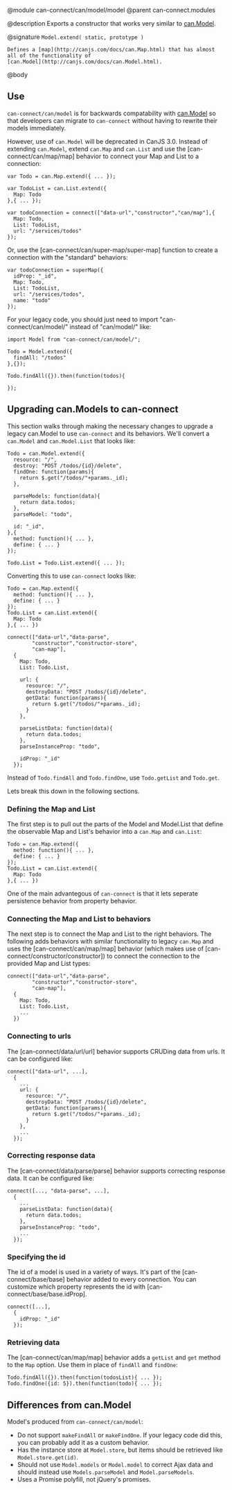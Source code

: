 @module can-connect/can/model/model
@parent can-connect.modules

@description Exports a constructor that works very similar to [can.Model](http://canjs.com/docs/can.Model.html).

@signature `Model.extend( static, prototype )`

	Defines a [map](http://canjs.com/docs/can.Map.html) that has almost all of the functionality of
	[can.Model](http://canjs.com/docs/can.Model.html).

@body

## Use

`can-connect/can/model` is for backwards compatability
with [can.Model](http://canjs.com/docs/can.Model.html) so that developers can migrate
to `can-connect` without having to rewrite their models immediately.

However, use of `can.Model` will be deprecated in CanJS 3.0. Instead of extending `can.Model`,
extend `can.Map` and `can.List` and use the [can-connect/can/map/map] behavior to connect your Map and List to a connection:

```
var Todo = can.Map.extend({ ... });

var TodoList = can.List.extend({
  Map: Todo
},{ ... });

var todoConnection = connect(["data-url","constructor","can/map"],{
  Map: Todo,
  List: TodoList,
  url: "/services/todos"
});
```

Or, use the [can-connect/can/super-map/super-map] function to create a connection with the "standard" behaviors:

```
var todoConnection = superMap({
  idProp: "_id",
  Map: Todo,
  List: TodoList,
  url: "/services/todos",
  name: "todo"
});
```

For your legacy code, you should just need to import "can-connect/can/model/" instead of "can/model/" like:

```
import Model from "can-connect/can/model/";

Todo = Model.extend({
  findAll: "/todos"
},{});

Todo.findAll({}).then(function(todos){

});
```

## Upgrading can.Models to can-connect

This section walks through making the necessary changes to upgrade a legacy can.Model to use `can-connect` and its
behaviors.  We'll convert a `can.Model` and `can.Model.List` that looks like:

```
Todo = can.Model.extend({
  resource: "/",
  destroy: "POST /todos/{id}/delete",
  findOne: function(params){
    return $.get("/todos/"+params._id);
  },

  parseModels: function(data){
    return data.todos;
  },
  parseModel: "todo",

  id: "_id",
},{
  method: function(){ ... },
  define: { ... }
});

Todo.List = Todo.List.extend({ ... });
```

Converting this to use `can-connect` looks like:

```
Todo = can.Map.extend({
  method: function(){ ... },
  define: { ... }
});
Todo.List = can.List.extend({
  Map: Todo
},{ ... })

connect(["data-url","data-parse",
        "constructor","constructor-store",
        "can-map"],
  {
    Map: Todo,
    List: Todo.List,

    url: {
      resource: "/",
      destroyData: "POST /todos/{id}/delete",
      getData: function(params){
        return $.get("/todos/"+params._id);
      }
    },

    parseListData: function(data){
      return data.todos;
    },
    parseInstanceProp: "todo",

    idProp: "_id"
  });
```

Instead of `Todo.findAll` and `Todo.findOne`, use `Todo.getList` and `Todo.get`.

Lets break this down in the following sections.

### Defining the Map and List

The first step is to pull out the parts of the Model and Model.List that define the
observable Map and List's behavior into a `can.Map` and `can.List`:

```
Todo = can.Map.extend({
  method: function(){ ... },
  define: { ... }
});
Todo.List = can.List.extend({
  Map: Todo
},{ ... })
```

One of the main advantegous of `can-connect` is that it lets seperate persistence behavior
from property behavior.

### Connecting the Map and List to behaviors

The next step is to connect the Map and List to the right behaviors.  The following
adds behaviors with similar functionality to legacy `can.Map` and uses the [can-connect/can/map/map] behavior
(which makes use of [can-connect/constructor/constructor]) to connect the connection to the provided Map and List types:

```
connect(["data-url","data-parse",
        "constructor","constructor-store",
        "can-map"],
  {
    Map: Todo,
    List: Todo.List,
    ...
  })
```

### Connecting to urls

The [can-connect/data/url/url] behavior supports CRUDing data from urls.  It can be configured like:

```
connect(["data-url", ...],
  {
    ...
    url: {
      resource: "/",
      destroyData: "POST /todos/{id}/delete",
      getData: function(params){
        return $.get("/todos/"+params._id);
      }
    },
    ...
  });
```

### Correcting response data

The [can-connect/data/parse/parse] behavior supports correcting response data.  It can be configured like:

```
connect([..., "data-parse", ...],
  {
    ...
    parseListData: function(data){
      return data.todos;
    },
    parseInstanceProp: "todo",
    ...
  });
```

### Specifying the id

The id of a model is used in a variety of ways.  It's part of the [can-connect/base/base] behavior
added to every connection.  You can customize which property represents the id with [can-connect/base/base.idProp].

```
connect([...],
  {
    idProp: "_id"
  });
```

### Retrieving data

The [can-connect/can/map/map] behavior adds a `getList` and `get` method to the `Map` option.  Use them in
place of `findAll` and `findOne`:

```
Todo.findAll({}).then(function(todosList){ ... });
Todo.findOne({id: 5}).then(function(todo){ ... });
```

## Differences from can.Model

Model's produced from `can-connect/can/model`:

 - Do not support `makeFindAll` or `makeFindOne`.  If your legacy code did this, you can probably add it as a custom behavior.
 - Has the instance store at `Model.store`, but items should be retrieved like `Model.store.get(id)`.
 - Should not use `Model.models` or `Model.model` to correct Ajax data and should instead use `Models.parseModel` and `Model.parseModels`.
 - Uses a Promise polyfill, not jQuery's promises.
